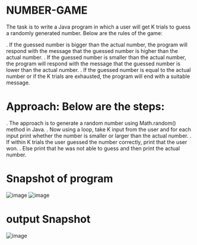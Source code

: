 # NUMBER-GAME
The task is to write a Java program in which a user will get K trials to guess a randomly generated number. Below are the rules of the game:

. If the guessed number is bigger than the actual number, the program will respond with the message that the guessed number is higher than the actual number.
. If the guessed number is smaller than the actual number, the program will respond with the message that the guessed number is lower than the actual number.
. If the guessed number is equal to the actual number or if the K trials are exhausted, the program will end with a suitable message.

# Approach: Below are the steps:

. The approach is to generate a random number using Math.random() method in Java.
. Now using a loop, take K input from the user and for each input print whether the number is smaller or larger than the actual number.
. If within K trials the user guessed the number correctly, print that the user won.
. Else print that he was not able to guess and then print the actual number.

# Snapshot of program 

![image](https://github.com/user-attachments/assets/decc64eb-4c5c-4bc9-b5d9-c6ade8743c3f)
![image](https://github.com/user-attachments/assets/d2bed1c4-4e03-459c-801f-a03361011aef)

# output Snapshot 
![image](https://github.com/user-attachments/assets/9fd1fd1e-e431-4178-97a1-49cbbecb640c)




